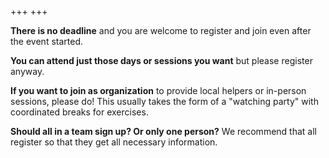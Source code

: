 +++
+++

**There is no deadline** and you are welcome to register and join even after
the event started.

**You can attend just those days or sessions you want** but please register
anyway.

**If you want to join as organization** to provide local helpers or in-person
sessions, please do! This usually takes the form of a "watching party" with
coordinated breaks for exercises.

**Should all in a team sign up? Or only one person?** We recommend that all
register so that they get all necessary information.
